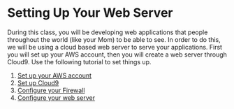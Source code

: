 # Setting Up Your Web Server
During this class, you will be developing web applications that people throughout the world (like your Mom) to be able to see.  In order to do this, we will be using a cloud based web server to serve your applications.  First you will set up your AWS account, then you will create a web server through Cloud9.  Use the following tutorial to set things up.
1. [Set up your AWS account](AWS.md)
2. [Set up Cloud9](cloud9.md)
3. [Configure your Firewall](firewall.md)
3. [Configure your web server](caddy.md)

